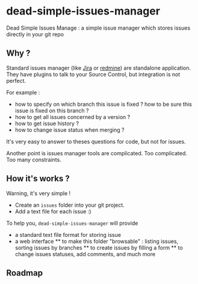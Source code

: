 dead-simple-issues-manager
=========================

Dead Simple Issues Manage : a simple issue manager which stores issues directly in your git repo

Why ?
---

Standard issues manager (like [Jira](https://www.atlassian.com/fr/software/jira) or [redmine](http://www.redmine.org/)) are standalone application.
They have plugins to talk to your Source Control, but integration is not perfect.

For example :
* how to specify on which branch this issue is fixed ? how to be sure this issue is fixed on this branch ?
* how to get all issues concerned by a version ?
* how to get issue history ?
* how to change issue status when merging ?

It's very easy to answer to theses questions for code, but not for issues.

Another point is issues manager tools are complicated. Too complicated. Too many constraints.

How it's works ?
---

Warning, it's very simple !

* Create an ``issues`` folder into your git project.
* Add a text file for each issue :)

To help you, ``dead-simple-issues-manager`` will provide
* a standard text file format for storing issue
* a web interface
** to make this folder "browsable" : listing issues, sorting issues by branches
** to create issues by filling a form
** to change issues statuses, add comments, and much more

Roadmap
---





